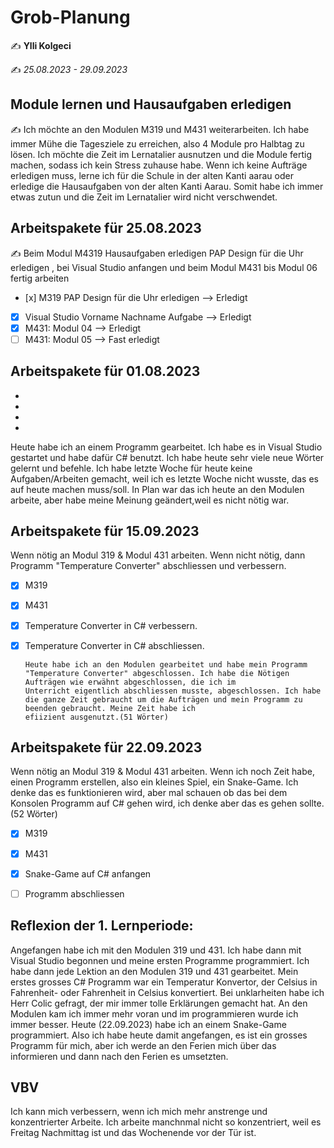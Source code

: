 # Grob-Planung

✍️  **Ylli Kolgeci**

✍️ *25.08.2023 - 29.09.2023*

## Module lernen und Hausaufgaben erledigen

✍️ Ich möchte an den Modulen M319 und M431 weiterarbeiten. Ich habe immer Mühe die Tagesziele zu erreichen, also 4 Module pro Halbtag zu lösen. Ich möchte die Zeit im Lernatalier ausnutzen und die Module fertig machen, sodass ich kein Stress zuhause habe. Wenn ich keine Aufträge erledigen muss, lerne ich für die Schule in der alten Kanti aarau oder erledige die Hausaufgaben von der alten Kanti Aarau. Somit habe ich immer etwas zutun und die Zeit im Lernatalier wird nicht verschwendet.

## Arbeitspakete für 25.08.2023

✍️ Beim Modul M4319 Hausaufgaben erledigen PAP Design für die Uhr erledigen , bei Visual Studio anfangen und beim Modul M431 bis Modul 06 fertig arbeiten


- [x] M319 PAP Design für die Uhr erledigen --> Erledigt
- [x] Visual Studio Vorname Nachname Aufgabe --> Erledigt
- [x] M431: Modul 04 --> Erledigt
- [ ] M431: Modul 05 --> Fast erledigt

## Arbeitspakete für 01.08.2023
-
-
-
-
Heute habe ich an einem Programm gearbeitet. Ich habe es in Visual Studio gestartet und habe dafür C# benutzt. Ich habe heute sehr viele neue Wörter gelernt und befehle. Ich habe letzte Woche für heute keine Aufgaben/Arbeiten gemacht, weil ich es letzte Woche nicht wusste, das es auf heute machen muss/soll. In Plan war das ich heute an den Modulen arbeite, aber habe meine Meinung geändert,weil es nicht nötig war.

## Arbeitspakete für 15.09.2023

Wenn nötig an Modul 319 & Modul 431 arbeiten.
Wenn nicht nötig, dann Programm "Temperature Converter" abschliessen und verbessern.

- [x] M319
- [x] M431
- [x] Temperature Converter in C# verbessern.
- [x] Temperature Converter in C# abschliessen.
      
      Heute habe ich an den Modulen gearbeitet und habe mein Programm "Temperature Converter" abgeschlossen. Ich habe die Nötigen Aufträgen wie erwähnt abgeschlossen, die ich im
      Unterricht eigentlich abschliessen musste, abgeschlossen. Ich habe die ganze Zeit gebraucht um die Aufträgen und mein Programm zu beenden gebraucht. Meine Zeit habe ich
      efiizient ausgenutzt.(51 Wörter)

## Arbeitspakete für 22.09.2023

Wenn nötig an Modul 319 & Modul 431 arbeiten.
Wenn ich noch Zeit habe, einen Programm erstellen, also ein kleines Spiel, ein Snake-Game. Ich denke das es funktionieren wird, aber mal schauen ob das bei dem Konsolen Programm auf C# gehen wird, ich denke aber das es gehen sollte.(52 Wörter)

- [x] M319
- [x] M431
- [x] Snake-Game auf C# anfangen
- [ ] Programm abschliessen



## Reflexion der 1. Lernperiode:

Angefangen habe ich mit den Modulen 319 und 431. Ich habe dann mit Visual Studio begonnen und meine ersten Programme programmiert. Ich habe dann jede Lektion an den Modulen 319 und 431 gearbeitet. Mein erstes grosses C# Programm war ein Temperatur Konvertor, der Celsius in Fahrenheit- oder Fahrenheit in Celsius konvertiert. Bei unklarheiten habe ich Herr Colic gefragt, der mir immer tolle Erklärungen gemacht hat. An den Modulen kam ich immer mehr voran und im programmieren wurde ich immer besser. Heute (22.09.2023) habe ich an einem Snake-Game programmiert. Also ich habe heute damit angefangen, es ist ein grosses Programm für mich, aber ich werde an den Ferien mich über das informieren und dann nach den Ferien es umsetzten.

## VBV

Ich kann mich verbessern, wenn ich mich mehr anstrenge und konzentrierter Arbeite. Ich arbeite manchnmal nicht so konzentriert, weil es Freitag Nachmittag ist und das Wochenende vor der Tür ist. 
